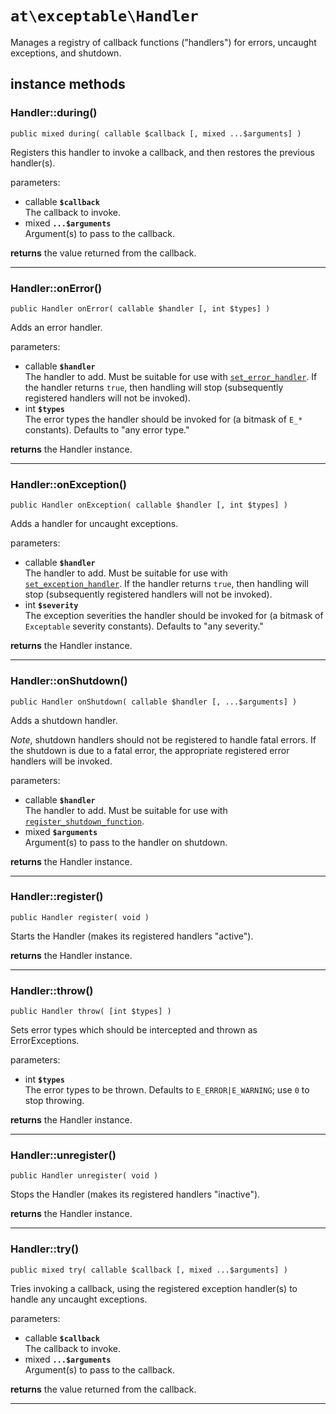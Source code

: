 `at\exceptable\Handler`
=======================

Manages a registry of callback functions ("handlers") for errors, uncaught exceptions, and shutdown.

instance methods
----------------

### Handler::during()
```
public mixed during( callable $callback [, mixed ...$arguments] )
``` 
Registers this handler to invoke a callback, and then restores the previous handler(s).

parameters:  

- callable **`$callback`**  
  The callback to invoke.
- mixed **`...$arguments`**  
  Argument(s) to pass to the callback.

**returns** the value returned from the callback.

---

### Handler::onError()
```
public Handler onError( callable $handler [, int $types] )
```

Adds an error handler.  

parameters: 
- callable **`$handler`**  
  The handler to add.  Must be suitable for use with [`set_error_handler`](http://php.net/set_error_handler).  If the handler returns `true`, then handling will stop (subsequently registered handlers will not be invoked).
- int **`$types`**  
  The error types the handler should be invoked for (a bitmask of `E_*` constants).  Defaults to "any error type."

**returns** the Handler instance.

---

### Handler::onException()
```
public Handler onException( callable $handler [, int $types] )
```  

Adds a handler for uncaught exceptions.  

parameters: 
- callable **`$handler`**  
  The handler to add.  Must be suitable for use with [`set_exception_handler`](http://php.net/set_exception_handler).  If the handler returns `true`, then handling will stop (subsequently registered handlers will not be invoked).
- int **`$severity`**  
  The exception severities the handler should be invoked for (a bitmask of `Exceptable` severity constants).  Defaults to "any severity."

**returns** the Handler instance.

---

### Handler::onShutdown()
```
public Handler onShutdown( callable $handler [, ...$arguments] )
```  

Adds a shutdown handler.  

_Note_, shutdown handlers should not be registered to handle fatal errors.  If the shutdown is due to a fatal error, the appropriate registered error handlers will be invoked.

parameters: 
- callable **`$handler`**  
  The handler to add.  Must be suitable for use with [`register_shutdown_function`](http://php.net/register_shutdown_function).
- mixed **`$arguments`**  
  Argument(s) to pass to the handler on shutdown.

**returns** the Handler instance.

---

### Handler::register()
```
public Handler register( void )
```  

Starts the Handler (makes its registered handlers "active").

**returns** the Handler instance.

---

### Handler::throw()
```
public Handler throw( [int $types] )
```  

Sets error types which should be intercepted and thrown as ErrorExceptions.

parameters:  
- int **`$types`**  
  The error types to be thrown.  Defaults to `E_ERROR|E_WARNING`; use `0` to stop throwing.

**returns** the Handler instance.

---

### Handler::unregister()
```
public Handler unregister( void )
```  

Stops the Handler (makes its registered handlers "inactive").  

**returns** the Handler instance.

---

### Handler::try()
```
public mixed try( callable $callback [, mixed ...$arguments] )
``` 
Tries invoking a callback, using the registered exception handler(s) to handle any uncaught exceptions.

parameters:  

- callable **`$callback`**  
  The callback to invoke.
- mixed **`...$arguments`**  
  Argument(s) to pass to the callback.

**returns** the value returned from the callback.

---
